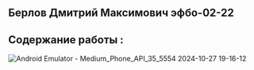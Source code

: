 ## Берлов Дмитрий Максимович эфбо-02-22

## Содержание работы :

![Android Emulator - Medium_Phone_API_35_5554 2024-10-27 19-16-12](https://github.com/user-attachments/assets/2a28af20-55b8-4030-b119-a287285b9b43)
